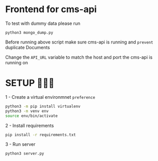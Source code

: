 # Frontend for cms-api

To test with dummy data please run
```python3
python3 mongo_dump.py 
```

Before running above script make sure cms-api is running and `prevent` duplicate Documents

Change the `API_URL` variable to match the host and port the cms-api is running on

# SETUP 👨🏾‍💻

1 - Create a virtual environmnet `preference`

```bash
python3 -m pip install virtualenv
python3 -m venv env
source env/bin/activate
```

2 - Install requirements
```bash
pip install -r requirements.txt
```

3 - Run server
```bash
python3 server.py
```